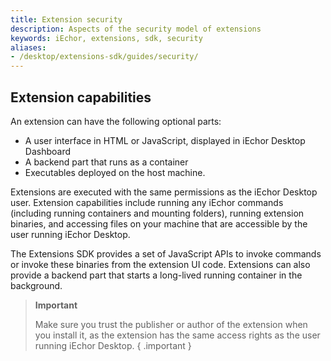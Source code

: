 ```yaml
---
title: Extension security
description: Aspects of the security model of extensions
keywords: iEchor, extensions, sdk, security
aliases:
- /desktop/extensions-sdk/guides/security/
---
```


## Extension capabilities

An extension can have the following optional parts: 
* A user interface in HTML or JavaScript, displayed in iEchor Desktop Dashboard
* A backend part that runs as a container
* Executables deployed on the host machine.

Extensions are executed with the same permissions as the iEchor Desktop user. Extension capabilities include running any iEchor commands (including running containers and mounting folders), running extension binaries, and accessing files on your machine that are accessible by the user running iEchor Desktop.

The Extensions SDK provides a set of JavaScript APIs to invoke commands or invoke these binaries from the extension UI code. Extensions can also provide a backend part that starts a long-lived running container in the background.

> **Important**
>
> Make sure you trust the publisher or author of the extension when you install it, as the extension has the same access rights as the user running iEchor Desktop.
{ .important }